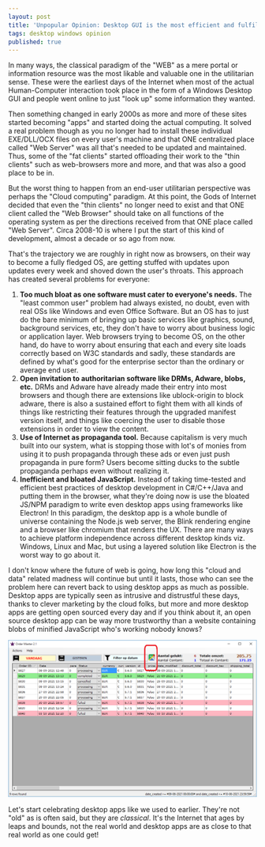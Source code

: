 ```yaml
---
layout: post
title: 'Unpopular Opinion: Desktop GUI is the most efficient and fulfilling way of Human-Computer Interaction'
tags: desktop windows opinion
published: true
---
```


In many ways, the classical paradigm of the "WEB" as a mere portal or information resource was the most likable and valuable one in the utilitarian sense. These were the earliest days of the Internet when most of the actual Human-Computer interaction took place in the form of a Windows Desktop GUI and people went online to just "look up" some information they wanted.

Then something changed in early 2000s as more and more of these sites started becoming "apps" and started doing the actual computing. It solved a real problem though as you no longer had to install these individual EXE/DLL/OCX files on every user's machine and that ONE centralized place called "Web Server" was all that's needed to be updated and maintained. Thus, some of the "fat clients" started offloading their work to the "thin clients" such as web-browsers more and more, and that was also a good place to be in.

But the worst thing to happen from an end-user utilitarian perspective was perhaps the "Cloud computing" paradigm. At this point, the Gods of Internet decided that even the "thin clients" no longer need to exist and that ONE client called the "Web Browser" should take on all functions of the operating system as per the directions received from that ONE place called "Web Server". Circa 2008-10 is where I put the start of this kind of development, almost a decade or so ago from now.

That's the trajectory we are roughly in right now as browsers, on their way to become a fully fledged OS, are getting stuffed with updates upon updates every week and shoved down the user's throats. This approach has created several problems for everyone:

1. **Too much bloat as one software must cater to everyone's needs.** The "least common user" problem had always existed, no doubt, even with real OSs like Windows and even Office Software. But an OS has to just do the bare minimum of bringing up basic services like graphics, sound, background services, etc, they don't have to worry about business logic or application layer. Web browsers trying to become OS, on the other hand, do have to worry about ensuring that each and every site loads correctly based on W3C standards and sadly, these standards are defined by what's good for the enterprise sector than the ordinary or average end user.
2. **Open invitation to authoritarian software like DRMs, Adware, blobs, etc.** DRMs and Adware have already made their entry into most browsers and though there are extensions like ublock-origin to block adware, there is also a sustained effort to fight them with all kinds of things like restricting their features through the upgraded manifest version itself, and things like coercing the user to disable those extensions in order to view the content.
3. **Use of Internet as propaganda tool.** Because capitalism is very much built into our system, what is stopping those with lot's of monies from using it to push propaganda through these ads or even just push propaganda in pure form? Users become sitting ducks to the subtle propaganda perhaps even without realizing it.
4. **Inefficient and bloated JavaScript.** Instead of taking time-tested and efficient best practices of desktop development in C#/C++/Java and putting them in the browser, what they're doing now is use the bloated JS/NPM paradigm to write even desktop apps using frameworks like Electron! In this paradigm, the desktop app is a whole bundle of universe containing the Node.js web server, the Blink rendering engine and a browser like chromium that renders the UX. There are many ways to achieve platform independence across different desktop kinds viz. Windows, Linux and Mac, but using a layered solution like Electron is the worst way to go about it.

I don't know where the future of web is going, how long this "cloud and data" related madness will continue but until it lasts, those who can see the problem here can revert back to using desktop apps as much as possible. Desktop apps are typically seen as intrusive and distrustful these days, thanks to clever marketing by the cloud folks, but more and more desktop apps are getting open sourced every day and if you think about it, an open source desktop app can be way more trustworthy than a website containing blobs of minified JavaScript who's working nobody knows?

![dotnet ordering app](/uploads/portfolio/dotnet-ordering-app.png)

Let's start celebrating desktop apps like we used to earlier. They're not "old" as is often said, but they are *classical*. It's the Internet that ages by leaps and bounds, not the real world and desktop apps are as close to that real world as one could get!